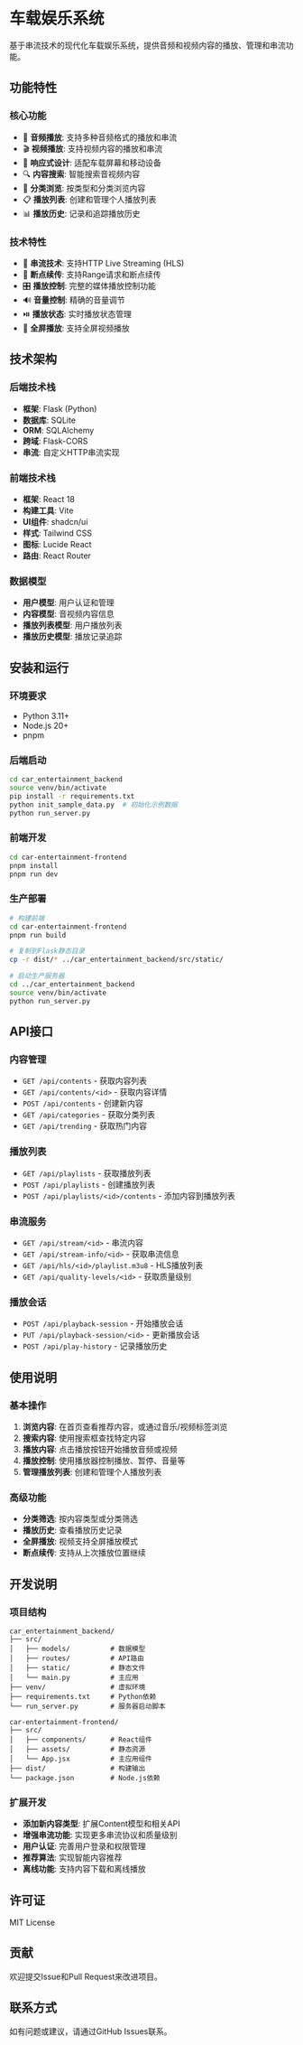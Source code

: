 # 车载娱乐系统

基于串流技术的现代化车载娱乐系统，提供音频和视频内容的播放、管理和串流功能。

## 功能特性

### 核心功能
- 🎵 **音频播放**: 支持多种音频格式的播放和串流
- 🎬 **视频播放**: 支持视频内容的播放和串流
- 📱 **响应式设计**: 适配车载屏幕和移动设备
- 🔍 **内容搜索**: 智能搜索音视频内容
- 📂 **分类浏览**: 按类型和分类浏览内容
- 📋 **播放列表**: 创建和管理个人播放列表
- 📊 **播放历史**: 记录和追踪播放历史

### 技术特性
- 🚀 **串流技术**: 支持HTTP Live Streaming (HLS)
- 🔄 **断点续传**: 支持Range请求和断点续传
- 🎛️ **播放控制**: 完整的媒体播放控制功能
- 🔊 **音量控制**: 精确的音量调节
- ⏯️ **播放状态**: 实时播放状态管理
- 📱 **全屏播放**: 支持全屏视频播放

## 技术架构

### 后端技术栈
- **框架**: Flask (Python)
- **数据库**: SQLite
- **ORM**: SQLAlchemy
- **跨域**: Flask-CORS
- **串流**: 自定义HTTP串流实现

### 前端技术栈
- **框架**: React 18
- **构建工具**: Vite
- **UI组件**: shadcn/ui
- **样式**: Tailwind CSS
- **图标**: Lucide React
- **路由**: React Router

### 数据模型
- **用户模型**: 用户认证和管理
- **内容模型**: 音视频内容信息
- **播放列表模型**: 用户播放列表
- **播放历史模型**: 播放记录追踪

## 安装和运行

### 环境要求
- Python 3.11+
- Node.js 20+
- pnpm

### 后端启动
```bash
cd car_entertainment_backend
source venv/bin/activate
pip install -r requirements.txt
python init_sample_data.py  # 初始化示例数据
python run_server.py
```

### 前端开发
```bash
cd car-entertainment-frontend
pnpm install
pnpm run dev
```

### 生产部署
```bash
# 构建前端
cd car-entertainment-frontend
pnpm run build

# 复制到Flask静态目录
cp -r dist/* ../car_entertainment_backend/src/static/

# 启动生产服务器
cd ../car_entertainment_backend
source venv/bin/activate
python run_server.py
```

## API接口

### 内容管理
- `GET /api/contents` - 获取内容列表
- `GET /api/contents/<id>` - 获取内容详情
- `POST /api/contents` - 创建新内容
- `GET /api/categories` - 获取分类列表
- `GET /api/trending` - 获取热门内容

### 播放列表
- `GET /api/playlists` - 获取播放列表
- `POST /api/playlists` - 创建播放列表
- `POST /api/playlists/<id>/contents` - 添加内容到播放列表

### 串流服务
- `GET /api/stream/<id>` - 串流内容
- `GET /api/stream-info/<id>` - 获取串流信息
- `GET /api/hls/<id>/playlist.m3u8` - HLS播放列表
- `GET /api/quality-levels/<id>` - 获取质量级别

### 播放会话
- `POST /api/playback-session` - 开始播放会话
- `PUT /api/playback-session/<id>` - 更新播放会话
- `POST /api/play-history` - 记录播放历史

## 使用说明

### 基本操作
1. **浏览内容**: 在首页查看推荐内容，或通过音乐/视频标签浏览
2. **搜索内容**: 使用搜索框查找特定内容
3. **播放内容**: 点击播放按钮开始播放音频或视频
4. **播放控制**: 使用播放器控制播放、暂停、音量等
5. **管理播放列表**: 创建和管理个人播放列表

### 高级功能
- **分类筛选**: 按内容类型或分类筛选
- **播放历史**: 查看播放历史记录
- **全屏播放**: 视频支持全屏播放模式
- **断点续传**: 支持从上次播放位置继续

## 开发说明

### 项目结构
```
car_entertainment_backend/
├── src/
│   ├── models/          # 数据模型
│   ├── routes/          # API路由
│   ├── static/          # 静态文件
│   └── main.py          # 主应用
├── venv/                # 虚拟环境
├── requirements.txt     # Python依赖
└── run_server.py        # 服务器启动脚本

car-entertainment-frontend/
├── src/
│   ├── components/      # React组件
│   ├── assets/          # 静态资源
│   └── App.jsx          # 主应用组件
├── dist/                # 构建输出
└── package.json         # Node.js依赖
```

### 扩展开发
- **添加新内容类型**: 扩展Content模型和相关API
- **增强串流功能**: 实现更多串流协议和质量级别
- **用户认证**: 完善用户登录和权限管理
- **推荐算法**: 实现智能内容推荐
- **离线功能**: 支持内容下载和离线播放

## 许可证

MIT License

## 贡献

欢迎提交Issue和Pull Request来改进项目。

## 联系方式

如有问题或建议，请通过GitHub Issues联系。

